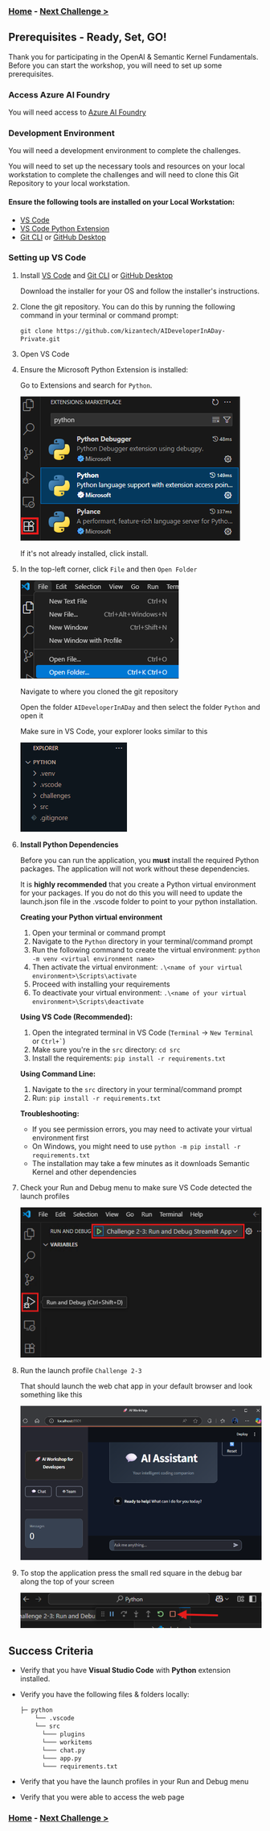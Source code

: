 ### **[Home](../../README.md)** - [Next Challenge >](./Challenge-01-Azure-AI-Foundry.md)

## Prerequisites - Ready, Set, GO!

Thank you for participating in the OpenAI & Semantic Kernel Fundamentals. Before you can start the workshop, you will need to set up some prerequisites.

### Access Azure AI Foundry

You will need access to [Azure AI Foundry](https://ai.azure.com/)

### Development Environment

You will need a development environment to complete the challenges.

You will need to set up the necessary tools and resources on your local workstation to complete the challenges and will need to clone this Git Repository to your local workstation.

#### Ensure the following tools are installed on your Local Workstation:

- [VS Code](https://code.visualstudio.com/download)
- [VS Code Python Extension](https://code.visualstudio.com/docs/languages/python)
- [Git CLI](https://git-scm.com/downloads) or [GitHub Desktop](https://github.com/apps/desktop)

### Setting up VS Code

1. Install [VS Code](https://code.visualstudio.com/download) and [Git CLI](https://git-scm.com/downloads) or [GitHub Desktop](https://github.com/apps/desktop)

    Download the installer for your OS and follow the installer's instructions.

1. Clone the git repository. You can do this by running the following command in your terminal or command prompt:

    ```console
    git clone https://github.com/kizantech/AIDeveloperInADay-Private.git
    ```

1. Open VS Code
1. Ensure the Microsoft Python Extension is installed: 
  
    Go to Extensions and search for `Python`.

    ![installing python extension](Resources/image/local-setup-01.png)

    If it's not already installed, click install. 
1. In the top-left corner, click `File` and then `Open Folder`

    ![open folder in VS Code](Resources/image/local-setup-02.png)

    Navigate to where you cloned the git repository

    Open the folder `AIDeveloperInADay` and then select the folder `Python` and open it

    Make sure in VS Code, your explorer looks similar to this

    ![VS Code explorer view](Resources/image/local-setup-03.png)

1. **Install Python Dependencies**
  
    Before you can run the application, you **must** install the required Python packages. The application will not work without these dependencies.

    It is **highly recommended** that you create a Python virtual environment for your packages. If you do not do this you will need to update the launch.json file in the .vscode folder to point to your python installation.

    **Creating your Python virtual environment**
    1. Open your terminal or command prompt
    2. Navigate to the `Python` directory in your terminal/command prompt
    3. Run the following command to create the virtual environment: `python -m venv <virtual environment name>`
    4. Then activate the virtual environment: `.\<name of your virtual environment>\Scripts\activate`
    5. Proceed with installing your requirements
    6. To deactivate your virtual environment: `.\<name of your virtual environment>\Scripts\deactivate`

    **Using VS Code (Recommended):**
    1. Open the integrated terminal in VS Code (`Terminal` → `New Terminal` or `` Ctrl+` ``)
    2. Make sure you're in the `src` directory: `cd src`
    3. Install the requirements: `pip install -r requirements.txt`

    **Using Command Line:**
    1. Navigate to the `src` directory in your terminal/command prompt
    2. Run: `pip install -r requirements.txt`

    **Troubleshooting:**
    - If you see permission errors, you may need to activate your virtual environment first
    - On Windows, you might need to use `python -m pip install -r requirements.txt`
    - The installation may take a few minutes as it downloads Semantic Kernel and other dependencies

1. Check your Run and Debug menu to make sure VS Code detected the launch profiles

    ![VS Code launch profiles](Resources/image/local-setup-05.png)

1. Run the launch profile `Challenge 2-3`

    That should launch the web chat app in your default browser and look something like this

    ![app UI](Resources/image/local-setup-06.png)

1. To stop the application press the small red square in the debug bar along the top of your screen

    ![debug bar](Resources/image/local-setup-07.png)

## Success Criteria

- Verify that you have **Visual Studio Code** with **Python** extension installed.
- Verify you have the following files & folders locally:

  ```text
  ├─ python
      └── .vscode
      └── src
        └─── plugins
        └─── workitems
        └─── chat.py
        └─── app.py
        └─── requirements.txt
  ```

- Verify that you have the launch profiles in your Run and Debug menu
- Verify that you were able to access the web page

### **[Home](../../README.md)** - [Next Challenge >](./Challenge-01-Azure-AI-Foundry.md)
